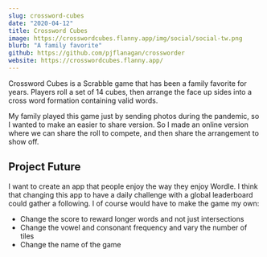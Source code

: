 ```yaml
---
slug: crossword-cubes
date: "2020-04-12"
title: Crossword Cubes
image: https://crosswordcubes.flanny.app/img/social/social-tw.png
blurb: "A family favorite"
github: https://github.com/pjflanagan/crossworder
website: https://crosswordcubes.flanny.app/
---
```


Crossword Cubes is a Scrabble game that has been a family favorite for years. Players roll a set of 14 cubes, then arrange the face up sides into a cross word formation containing valid words. 

My family played this game just by sending photos during the pandemic, so I wanted to make an easier to share version. So I made an online version where we can share the roll to compete, and then share the arrangement to show off.

## Project Future

I want to create an app that people enjoy the way they enjoy Wordle. I think that changing this app to have a daily challenge with a global leaderboard could gather a following. I of course would have to make the game my own:

- Change the score to reward longer words and not just intersections
- Change the vowel and consonant frequency and vary the number of tiles
- Change the name of the game